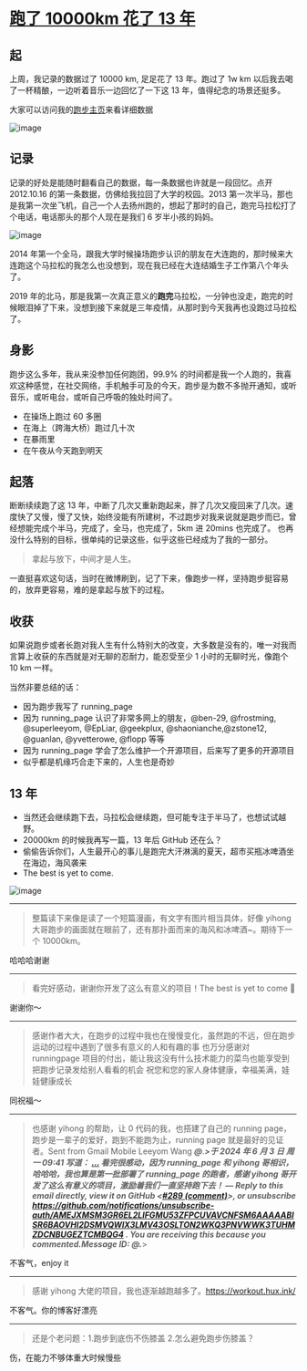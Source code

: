 # [跑了 10000km 花了 13 年](https://github.com/yihong0618/gitblog/issues/289)

## 起
上周，我记录的数据过了 10000 km, 足足花了 13 年。跑过了 1w km 以后我去喝了一杯精酿，一边听着音乐一边回忆了一下这 13 年，值得纪念的场景还挺多。

大家可以访问我的[跑步主页](https://yihong.run/)来看详细数据

![image](https://github.com/yihong0618/gitblog/assets/15976103/e67203fe-eacb-4d38-85c5-c1f24ed720ae)

## 记录
记录的好处是能随时翻看自己的数据，每一条数据也许就是一段回忆。点开 2012.10.16 的第一条数据，仿佛给我拉回了大学的校园。2013 第一次半马，那也是我第一次坐飞机，自己一个人去扬州跑的，想起了那时的自己，跑完马拉松打了个电话，电话那头的那个人现在是我们 6 岁半小孩的妈妈。

![image](https://github.com/yihong0618/gitblog/assets/15976103/db753214-422e-486c-a28d-5a7693ab9bc1)

2014 年第一个全马，跟我大学时候操场跑步认识的朋友在大连跑的，那时候来大连跑这个马拉松的我怎么也没想到，现在我已经在大连结婚生子工作第八个年头了。

2019 年的北马，那是我第一次真正意义的**跑完**马拉松，一分钟也没走，跑完的时候眼泪掉了下来，没想到接下来就是三年疫情，从那时到今天我再也没跑过马拉松了。

## 身影

跑步这么多年，我从来没参加任何跑团，99.9% 的时间都是我一个人跑的，我喜欢这种感觉，在社交网络，手机触手可及的今天，跑步是为数不多抛开通知，或听音乐，或听电台，或听自己呼吸的独处时间了。

- 在操场上跑过 60 多圈
- 在海上（跨海大桥）跑过几十次
- 在暴雨里
- 在午夜从今天跑到明天

## 起落

断断续续跑了这 13 年，中断了几次又重新跑起来，胖了几次又瘦回来了几次。速度快了又慢，慢了又快，始终没能有所建树，不过跑步对我来说就是跑步而已，曾经想能完成个半马，完成了，全马，也完成了，5km 进 20mins 也完成了。
也再没什么特别的目标，很单纯的记录这些，似乎这些已经成为了我的一部分。

> 拿起与放下，中间才是人生。

一直挺喜欢这句话，当时在微博刷到，记了下来，像跑步一样，坚持跑步挺容易的，放弃更容易，难的是拿起与放下的过程。

## 收获

如果说跑步或者长跑对我人生有什么特别大的改变，大多数是没有的，唯一对我而言算上收获的东西就是对无聊的忍耐力，能忍受至少 1 小时的无聊时光，像跑个 10 km 一样。

当然非要总结的话：

- 因为跑步我写了 running_page
- 因为 running_page 认识了非常多网上的朋友，@ben-29, @frostming,  @superleeyom, @EpLiar, @geekplux, @shaonianche,@zstone12, @guanlan, @yvetterowe, @flopp 等等
- 因为 running_page 学会了怎么维护一个开源项目，后来写了更多的开源项目
- 似乎都是机缘巧合走下来的，人生也是奇妙

## 13 年

- 当然还会继续跑下去，马拉松会继续跑，但可能专注于半马了，也想试试越野。
- 20000km 的时候我再写一篇，13 年后 GitHub 还在么？
- 偷偷告诉你们，人生最开心的事儿是跑完大汗淋漓的夏天，超市买瓶冰啤酒坐在海边，海风袭来
- The best is yet to come.

![image](https://github.com/yihong0618/gitblog/assets/15976103/7ff9e7d9-b2bf-4454-b722-956e5abaa3b8)


---

> 整篇读下来像是读了一个短篇漫画，有文字有图片相当具体，好像 yihong 大哥跑步的画面就在眼前了，还有那扑面而来的海风和冰啤酒~。期待下一个 10000km。

哈哈哈谢谢

---

> 看完好感动，谢谢你开发了这么有意义的项目！The best is yet to come 💖

谢谢你～

---

> 感谢作者大大，在跑步的过程中我也在慢慢变化，虽然跑的不远，但在跑步 运动的过程中遇到了很多有意义的人和有趣的事 也万分感谢对 runningpage 项目的付出，能让我这没有什么技术能力的菜鸟也能享受到把跑步记录发给别人看看的机会 祝您和您的家人身体健康，幸福美满，娃娃健康成长

同祝福～

---

> 也感谢 yihong 的帮助，让 0 代码的我，也搭建了自己的 running page，跑步是一辈子的爱好，跑到不能跑为止，running page 就是最好的见证者。Sent from Gmail Mobile Leeyom Wang ***@***.***>于 2024 年 6 月 3 日 周一 09:41 写道：
> […](#)
> 看完很感动，因为 running_page 和 yihong 哥相识，哈哈哈，我也算是第一批部署了 running_page 的跑者，感谢 yihong 哥开发了这么有意义的项目，激励着我们一直坚持跑下去！ — Reply to this email directly, view it on GitHub <[#289 (comment)](https://github.com/yihong0618/gitblog/issues/289#issuecomment-2144131007)>, or unsubscribe <https://github.com/notifications/unsubscribe-auth/AMEJXMSM3GR6EL2LIFGMU53ZFPCUVAVCNFSM6AAAAABISR6BAOVHI2DSMVQWIX3LMV43OSLTON2WKQ3PNVWWK3TUHMZDCNBUGEZTCMBQG4> . You are receiving this because you commented.Message ID: ***@***.***>

不客气，enjoy it

---

> 感谢 yihong 大佬的项目，我也逐渐越跑越多了。https://workout.hux.ink/

不客气。你的博客好漂亮

---

> 还是个老问题：1.跑步到底伤不伤膝盖 2.怎么避免跑步伤膝盖？

伤，在能力不够体重大时候慢些